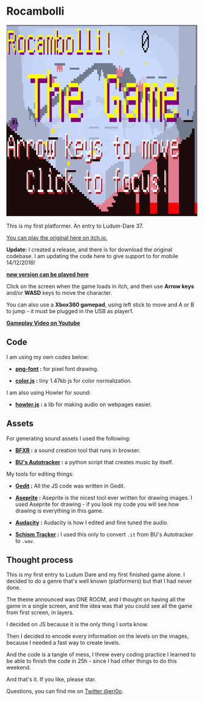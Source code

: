 # Rocambolli

![Rocambolli The Game](cover_gif.gif)

This is my first platformer. An entry to Ludum-Dare 37.

[You can play the original here on itch.io.](https://eri0o.itch.io/rocambolli)

**Update:** I created a release, and there is for download the original codebase. I am updating the code here to give support to for mobile 14/12/2016!

[**new version can be played here**](http://ericoporto.github.io/rocambolli/)

Click on the screen when the game loads in itch, and then use **Arrow keys** and/or **WASD** keys to move the character.

You can also use a **Xbox360 gamepad**, using left stick to move and A or B to jump - it must be plugged in the USB as player1.

[**Gameplay Video on Youtube**](https://www.youtube.com/watch?v=qD31Xi_jaNY)

## Code

I am using my own codes below:

 - **[png-font](https://github.com/ericoporto/png-font) :** for pixel font drawing.

 - **[color.js](https://github.com/ericoporto/TouchyEngine/blob/master/color.js) :** tiny 1.47kb js for color normalization.

 I am also using Howler for sound:

 - **[howler.js](https://github.com/goldfire/howler.js) :** a lib for making audio on webpages easier.
  
## Assets
  
For generating sound assets I used the following:

 - **[BFXR](http://www.bfxr.net/) :** a sound creation tool that runs in browser.
 
 - **[BU's Autotracker](https://github.com/iamgreaser/it2everything/blob/master/atrk-bu.py) :** a python script that creates music by itself.
 
My tools for editing things:

 - **[Gedit](https://wiki.gnome.org/Apps/Gedit) :** All the JS code was written in Gedit.
 
 - **[Aseprite](https://github.com/aseprite/aseprite) :** Aseprite is the nicest tool ever written for drawing images. I used Aseprite for drawing - if you look my code you will see how drawing is everything in this game.

 - **[Audacity](http://www.audacityteam.org/) :** Audacity is how I edited and fine tuned the audio.
 
 - **[Schism Tracker](http://schismtracker.org/) :** I used this only to convert `.it` from BU's Autotracker to `.wav`.
 
## Thought process

This is my first entry to Ludum Dare and my first finished game alone. I decided to do a genre that's well known (platformers) but that I had never done.

The theme announced was ONE ROOM, and I thought on having all the game in a single screen, and the idea was that you could see all the game from first screen, in layers.

I decided on JS because it is the only thing I sorta know.

Then I decided to encode every information on the levels on the images, because I needed a fast way to create levels.

And the code is a tangle of mess, I threw every coding practice I learned to be able to finish the code in 25h - since I had other things to do this weekend.

And that's it. If you like, please star.

Questions, you can find me on [Twitter @eri0o](https://twitter.com/eri0o). 
